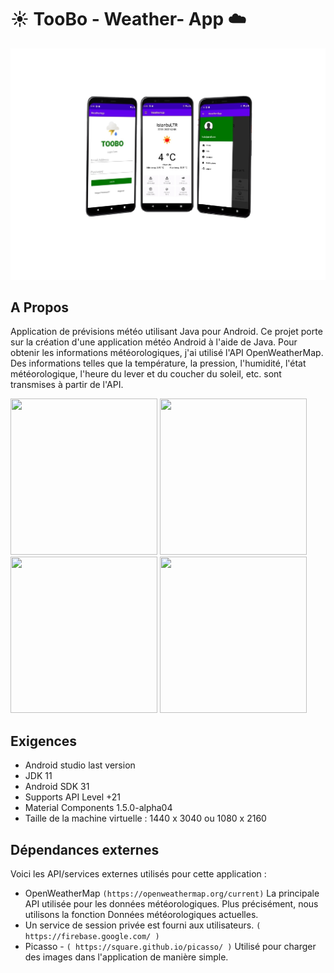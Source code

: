 # :sunny: TooBo - Weather- App :cloud:

![alt text](./image/Weather-App.png)
## A Propos
Application de prévisions météo utilisant Java pour Android.
Ce projet porte sur la création d'une application météo Android à l'aide de Java. Pour obtenir les informations météorologiques, j'ai utilisé l'API OpenWeatherMap. Des informations telles que la température, la pression, l'humidité, l'état météorologique, l'heure du lever et du coucher du soleil, etc. sont transmises à partir de l'API.



<img src="https://raw.github.com/tomkp/weather-icons/master/png/sunny%20intervals.png" data-canonical-src="https://raw.github.com/tomkp/weather-icons/master/png/sunny%20intervals.png" width="235" height="250" />  <img src="https://raw.github.com/tomkp/weather-icons/master/png/sunny.png" data-canonical-src="https://raw.github.com/tomkp/weather-icons/master/png/sunny.png" width="235" height="250" />  <img src="https://raw.github.com/tomkp/weather-icons/master/png/heavy%20rain.png" data-canonical-src="https://raw.github.com/tomkp/weather-icons/master/png/heavy%20rain.png" width="235" height="250" /> <img src="https://raw.github.com/tomkp/weather-icons/master/png/heavy%20snow.png" data-canonical-src="https://raw.github.com/tomkp/weather-icons/master/png/heavy%20snow.png" width="235" height="250" />





## Exigences

* Android studio last version
* JDK 11
* Android SDK 31
* Supports API Level +21
* Material Components 1.5.0-alpha04
* Taille de la machine virtuelle : 1440 x 3040 ou 1080 x 2160

	
## Dépendances externes

Voici les API/services externes utilisés pour cette application :
* OpenWeatherMap `(https://openweathermap.org/current)` La principale API utilisée pour les données météorologiques.
Plus précisément, nous utilisons la fonction Données météorologiques actuelles. 
* Un service de session privée est fourni aux utilisateurs. `( https://firebase.google.com/ )`
* Picasso - `( https://square.github.io/picasso/ )` Utilisé pour charger des images dans l'application de manière simple.




